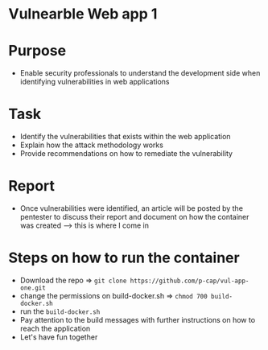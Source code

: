 # Vulnearble Web app 1

# Purpose
- Enable security professionals to understand the development side when identifying vulnerabilities in web applications

# Task
- Identify the vulnerabilities that exists within the web application
- Explain how the attack methodology works
- Provide recommendations on how to remediate the vulnerability

# Report
- Once vulnerabilities were identified, an article will be posted by the pentester to discuss their report and document on how the container was created --> this is where I come in

# Steps on how to run the container
- Download the repo => ```git clone https://github.com/p-cap/vul-app-one.git```
- change the permissions on build-docker.sh => ```chmod 700 build-docker.sh```
- run the ```build-docker.sh```
- Pay attention to the build messages with further instructions on how to reach the application
- Let's have fun together
